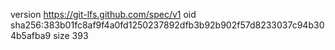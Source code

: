 version https://git-lfs.github.com/spec/v1
oid sha256:383b01fc8af9f4a0fd1250237892dfb3b92b902f57d8233037c94b304b5afba9
size 393
